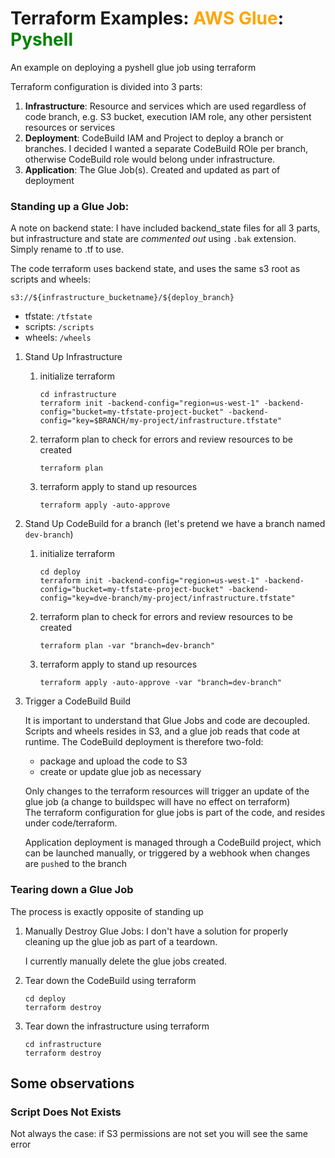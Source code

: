 # Terraform Examples: <span style="color: orange">AWS Glue</span>: <span style="color: green">Pyshell<span/>

An example on deploying a pyshell glue job using terraform

Terraform configuration is divided into 3 parts:
1. **Infrastructure**: Resource and services which are used regardless of code branch, e.g. S3 bucket, execution IAM role, any other persistent resources or services
2. **Deployment**: CodeBuild IAM and Project to deploy a branch or branches. I decided I wanted a separate CodeBuild ROle per branch, otherwise CodeBuild role would belong under infrastructure.
3. **Application**: The Glue Job(s). Created and updated as part of deployment

### Standing up a Glue Job:

A note on backend state: I have included backend_state files for all 3 parts, but infrastructure and state are _commented out_ using `.bak` extension. Simply rename to .tf to use.

The code terraform uses backend state, and uses the same s3 root as scripts and wheels:

`s3://${infrastructure_bucketname}/${deploy_branch}`
- tfstate: `/tfstate`
- scripts: `/scripts`
- wheels: `/wheels`

1. Stand Up Infrastructure
   1. initialize terraform
      ```shell
      cd infrastructure
      terraform init -backend-config="region=us-west-1" -backend-config="bucket=my-tfstate-project-bucket" -backend-config="key=$BRANCH/my-project/infrastructure.tfstate"
      ```
   2. terraform plan to check for errors and review resources to be created
      ```shell
      terraform plan
      ``` 
   3. terraform apply to stand up resources
      ```shell
      terraform apply -auto-approve
      ```
2. Stand Up CodeBuild for a branch (let's pretend we have a branch named `dev-branch`)
   1. initialize terraform
      ```shell
      cd deploy
      terraform init -backend-config="region=us-west-1" -backend-config="bucket=my-tfstate-project-bucket" -backend-config="key=dve-branch/my-project/infrastructure.tfstate"
      ```
   2. terraform plan to check for errors and review resources to be created
      ```shell
      terraform plan -var "branch=dev-branch"
      ```
   3. terraform apply to stand up resources
      ```shell
      terraform apply -auto-approve -var "branch=dev-branch"
      ```
3. Trigger a CodeBuild Build
   
    It is important to understand that Glue Jobs and code are decoupled. Scripts and wheels resides in S3, and a glue job reads that code at runtime.
    The CodeBuild deployment is therefore two-fold: 
    * package and upload the code to S3
    * create or update glue job as necessary

    Only changes to the terraform resources will trigger an update of the glue job (a change to buildspec will have no effect on terraform)  
    The terraform configuration for glue jobs is part of the code, and resides under code/terraform.
   
    Application deployment is managed through a CodeBuild project, which can be launched manually, or triggered by a webhook when changes are `push`ed to the branch

### Tearing down a Glue Job

The process is exactly opposite of standing up

1. Manually Destroy Glue Jobs: 
    I don't have a solution for properly cleaning up the glue job as part of a teardown.

    I currently manually delete the glue jobs created.

2. Tear down the CodeBuild using terraform

    ```shell
    cd deploy
    terraform destroy
    ```
 
3. Tear down the infrastructure using terraform

    ```shell
    cd infrastructure
    terraform destroy
    ```

## Some observations

### Script Does Not Exists

Not always the case: if S3 permissions are not set you will see the same error
  
